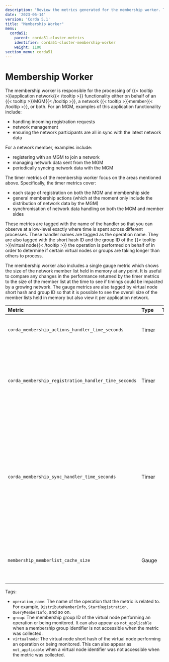 ```yaml
---
description: "Review the metrics generated for the membership worker. The membership worker is responsible for the processing of application network functionality either on behalf of an MGM, a network member, or both."
date: '2023-06-14'
version: 'Corda 5.1'
title: "Membership Worker"
menu:
  corda51:
    parent: corda51-cluster-metrics
    identifier: corda51-cluster-membership-worker
    weight: 1100
section_menu: corda51
---
```


# Membership Worker

The membership worker is responsible for the processing of {{< tooltip >}}application network{{< /tooltip >}} functionality either on behalf of an {{< tooltip >}}MGM{{< /tooltip >}}, a network {{< tooltip >}}member{{< /tooltip >}}, or both.
For an MGM, examples of this application functionality include:

* handling incoming registration requests
* network management
* ensuring the network participants are all in sync with the latest network data

For a network member, examples include:

* registering with an MGM to join a network
* managing network data sent from the MGM
* periodically syncing network data with the MGM

The timer metrics of the membership worker focus on the areas mentioned above. Specifically, the timer metrics cover:

* each stage of registration on both the MGM and membership side
* general membership actions (which at the moment only include the distribution of network data by the MGM)
* synchronisation of network data handling on both the MGM and member sides

These metrics are tagged with the name of the handler so that you can observe at a low-level exactly where time is spent across different processes. These handler names are tagged as the operation name. They are also tagged with the short hash ID and the group ID of the {{< tooltip >}}virtual node{{< /tooltip >}} the operation is performed on behalf of in order to determine if certain virtual nodes or groups are taking longer than others to process.

The membership worker also includes a single gauge metric which shows the size of the network member list held in memory at any point. It is useful to compare any changes in the performance returned by the timer metrics to the size of the member list at the time to see if timings could be impacted by a growing network. The gauge metrics are also tagged by virtual node short hash and group ID so that it is possible to see the overall size of the member lists held in memory but also view it per application network.

<style>
table th:first-of-type {
    width: 25%;
}
table th:nth-of-type(2) {
    width: 10%;
}
table th:nth-of-type(3) {
    width: 20%;
}
table th:nth-of-type(4) {
    width: 45%;
}
</style>

| Metric | Type | Tags | Description |
| :----------- | :----------- | :----------- | :----------- |
| `corda_membership_actions_handler_time_seconds` | Timer | <ul><li>`operation_name`</li><li>`group`</li><li>`virtualnode`</li></ul> | The time spent on membership actions. |
| `corda_membership_registration_handler_time_seconds` | Timer | <ul><li>`operation_name`</li><li>`group`</li><li>`virtualnode`</li></ul> | Registration is broken down into a series of stages, each with its own handler. This metric measures the time taken to execute each stage.  |
| `corda_membership_sync_handler_time_seconds` | Timer | <ul><li>`operation_name`</li><li>`group`</li><li>`virtualnode`</li></ul> | Measures how long it takes for each stage of synchronisation to complete. Synchronisation is split between different handler stages. It is processed on the MGM side and the network data package in constructed, and on the member side it is validated and persisted.  |
| `membership_memberlist_cache_size` | Gauge | <ul><li>`group`</li><li>`virtualnode`</li></ul> | Gauge of the member list cache size to monitor how the cache size grows or shrinks. |

Tags:
* `operation_name`: The name of the operation that the metric is related to. For example, `DistributeMemberInfo`,
`StartRegistration`, `QueryMemberInfo`, and so on.
* `group`: The membership group ID of the virtual node performing an operation or being monitored. It can also
appear as `not_applicable` when a membership group identifier is not accessible when the metric was collected.
* `virtualnode`: The virtual node short hash of the virtual node performing an operation or being monitored.
This can also appear as `not_applicable` when a virtual node identifier was not accessible when the metric was collected.
